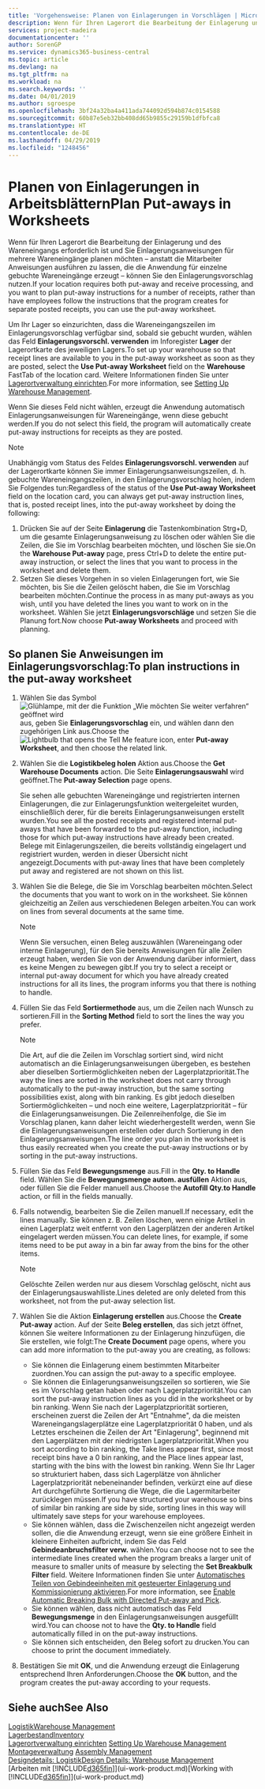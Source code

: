 ```yaml
---
title: 'Vorgehensweise: Planen von Einlagerungen in Vorschlägen | Microsoft Docs'
description: Wenn für Ihren Lagerort die Bearbeitung der Einlagerung und des Wareneingangs erforderlich ist und Sie Einlagerungsanweisungen für mehrere Wareneingänge planen möchten – anstatt die Mitarbeiter Anweisungen ausführen zu lassen, die die Anwendung für einzelne gebuchte Wareneingänge erzeugt – können Sie den Einlagerungsvorschlag nutzen.
services: project-madeira
documentationcenter: ''
author: SorenGP
ms.service: dynamics365-business-central
ms.topic: article
ms.devlang: na
ms.tgt_pltfrm: na
ms.workload: na
ms.search.keywords: ''
ms.date: 04/01/2019
ms.author: sgroespe
ms.openlocfilehash: 3bf24a32ba4a411ada744092d594b874c0154588
ms.sourcegitcommit: 60b87e5eb32bb408dd65b9855c29159b1dfbfca8
ms.translationtype: HT
ms.contentlocale: de-DE
ms.lasthandoff: 04/29/2019
ms.locfileid: "1248456"
---
```

# <a name="plan-put-aways-in-worksheets"></a><span data-ttu-id="bf8f9-103">Planen von Einlagerungen in Arbeitsblättern</span><span class="sxs-lookup"><span data-stu-id="bf8f9-103">Plan Put-aways in Worksheets</span></span>
<span data-ttu-id="bf8f9-104">Wenn für Ihren Lagerort die Bearbeitung der Einlagerung und des Wareneingangs erforderlich ist und Sie Einlagerungsanweisungen für mehrere Wareneingänge planen möchten – anstatt die Mitarbeiter Anweisungen ausführen zu lassen, die die Anwendung für einzelne gebuchte Wareneingänge erzeugt – können Sie den Einlagerungsvorschlag nutzen.</span><span class="sxs-lookup"><span data-stu-id="bf8f9-104">If your location requires both put-away and receive processing, and you want to plan put-away instructions for a number of receipts, rather than have employees follow the instructions that the program creates for separate posted receipts, you can use the put-away worksheet.</span></span>  

<span data-ttu-id="bf8f9-105">Um Ihr Lager so einzurichten, dass die Wareneingangszeilen im Einlagerungsvorschlag verfügbar sind, sobald sie gebucht wurden, wählen das Feld **Einlagerungsvorschl. verwenden** im Inforegister **Lager** der Lagerortkarte des jeweiligen Lagers.</span><span class="sxs-lookup"><span data-stu-id="bf8f9-105">To set up your warehouse so that receipt lines are available to you in the put-away worksheet as soon as they are posted, select the **Use Put-away Worksheet** field on the **Warehouse** FastTab of the location card.</span></span> <span data-ttu-id="bf8f9-106">Weitere Informationen finden Sie unter [Lagerortverwaltung einrichten](warehouse-setup-warehouse.md).</span><span class="sxs-lookup"><span data-stu-id="bf8f9-106">For more information, see [Setting Up Warehouse Management](warehouse-setup-warehouse.md).</span></span>  

<span data-ttu-id="bf8f9-107">Wenn Sie dieses Feld nicht wählen, erzeugt die Anwendung automatisch Einlagerungsanweisungen für Wareneingänge, wenn diese gebucht werden.</span><span class="sxs-lookup"><span data-stu-id="bf8f9-107">If you do not select this field, the program will automatically create put-away instructions for receipts as they are posted.</span></span>  

> [!NOTE]  
>  <span data-ttu-id="bf8f9-108">Unabhängig vom Status des Feldes **Einlagerungsvorschl. verwenden** auf der Lagerortkarte können Sie immer Einlagerungsanweisungszeilen, d. h. gebuchte Wareneingangszeilen, in den Einlagerungsvorschlag holen, indem Sie Folgendes tun:</span><span class="sxs-lookup"><span data-stu-id="bf8f9-108">Regardless of the status of the **Use Put-away Worksheet** field on the location card, you can always get put-away instruction lines, that is, posted receipt lines, into the put-away worksheet by doing the following:</span></span>  
>   
>  1.  <span data-ttu-id="bf8f9-109">Drücken Sie auf der Seite **Einlagerung** die Tastenkombination Strg+D, um die gesamte Einlagerungsanweisung zu löschen oder wählen Sie die Zeilen, die Sie im Vorschlag bearbeiten möchten, und löschen Sie sie.</span><span class="sxs-lookup"><span data-stu-id="bf8f9-109">On the **Warehouse Put-away** page, press Ctrl+D to delete the entire put-away instruction, or select the lines that you want to process in the worksheet and delete them.</span></span>  
> 2.  <span data-ttu-id="bf8f9-110">Setzen Sie dieses Vorgehen in so vielen Einlagerungen fort, wie Sie möchten, bis Sie die Zeilen gelöscht haben, die Sie im Vorschlag bearbeiten möchten.</span><span class="sxs-lookup"><span data-stu-id="bf8f9-110">Continue the process in as many put-aways as you wish, until you have deleted the lines you want to work on in the worksheet.</span></span> <span data-ttu-id="bf8f9-111">Wählen Sie jetzt **Einlagerungsvorschläge** und setzen Sie die Planung fort.</span><span class="sxs-lookup"><span data-stu-id="bf8f9-111">Now choose **Put-away Worksheets** and proceed with planning.</span></span>  

## <a name="to-plan-instructions-in-the-put-away-worksheet"></a><span data-ttu-id="bf8f9-112">So planen Sie Anweisungen im Einlagerungsvorschlag:</span><span class="sxs-lookup"><span data-stu-id="bf8f9-112">To plan instructions in the put-away worksheet</span></span>  
1.  <span data-ttu-id="bf8f9-113">Wählen Sie das Symbol ![Glühlampe, mit der die Funktion „Wie möchten Sie weiter verfahren“ geöffnet wird](media/ui-search/search_small.png "Wie möchten Sie weiter verfahren?") aus, geben Sie **Einlagerungsvorschlag** ein, und wählen dann den zugehörigen Link aus.</span><span class="sxs-lookup"><span data-stu-id="bf8f9-113">Choose the ![Lightbulb that opens the Tell Me feature](media/ui-search/search_small.png "Tell me what you want to do") icon, enter **Put-away Worksheet**, and then choose the related link.</span></span>  
2.  <span data-ttu-id="bf8f9-114">Wählen Sie die **Logistikbeleg holen** Aktion aus.</span><span class="sxs-lookup"><span data-stu-id="bf8f9-114">Choose the **Get Warehouse Documents** action.</span></span> <span data-ttu-id="bf8f9-115">Die Seite **Einlagerungsauswahl** wird geöffnet.</span><span class="sxs-lookup"><span data-stu-id="bf8f9-115">The **Put-away Selection** page opens.</span></span>  

    <span data-ttu-id="bf8f9-116">Sie sehen alle gebuchten Wareneingänge und registrierten internen Einlagerungen, die zur Einlagerungsfunktion weitergeleitet wurden, einschließlich derer, für die bereits Einlagerungsanweisungen erstellt wurden.</span><span class="sxs-lookup"><span data-stu-id="bf8f9-116">You see all the posted receipts and registered internal put-aways that have been forwarded to the put-away function, including those for which put-away instructions have already been created.</span></span> <span data-ttu-id="bf8f9-117">Belege mit Einlagerungszeilen, die bereits vollständig eingelagert und registriert wurden, werden in dieser Übersicht nicht angezeigt.</span><span class="sxs-lookup"><span data-stu-id="bf8f9-117">Documents with put-away lines that have been completely put away and registered are not shown on this list.</span></span>  

3. <span data-ttu-id="bf8f9-118">Wählen Sie die Belege, die Sie im Vorschlag bearbeiten möchten.</span><span class="sxs-lookup"><span data-stu-id="bf8f9-118">Select the documents that you want to work on in the worksheet.</span></span> <span data-ttu-id="bf8f9-119">Sie können gleichzeitig an Zeilen aus verschiedenen Belegen arbeiten.</span><span class="sxs-lookup"><span data-stu-id="bf8f9-119">You can work on lines from several documents at the same time.</span></span>  

    > [!NOTE]  
    >  <span data-ttu-id="bf8f9-120">Wenn Sie versuchen, einen Beleg auszuwählen (Wareneingang oder interne Einlagerung), für den Sie bereits Anweisungen für alle Zeilen erzeugt haben, werden Sie von der Anwendung darüber informiert, dass es keine Mengen zu bewegen gibt.</span><span class="sxs-lookup"><span data-stu-id="bf8f9-120">If you try to select a receipt or internal put-away document for which you have already created instructions for all its lines, the program informs you that there is nothing to handle.</span></span>  

4. <span data-ttu-id="bf8f9-121">Füllen Sie das Feld **Sortiermethode** aus, um die Zeilen nach Wunsch zu sortieren.</span><span class="sxs-lookup"><span data-stu-id="bf8f9-121">Fill in the **Sorting Method** field to sort the lines the way you prefer.</span></span>  

    > [!NOTE]  
    >  <span data-ttu-id="bf8f9-122">Die Art, auf die die Zeilen im Vorschlag sortiert sind, wird nicht automatisch an die Einlagerungsanweisungen übergeben, es bestehen aber dieselben Sortiermöglichkeiten neben der Lagerplatzpriorität.</span><span class="sxs-lookup"><span data-stu-id="bf8f9-122">The way the lines are sorted in the worksheet does not carry through automatically to the put-away instruction, but the same sorting possibilities exist, along with bin ranking.</span></span> <span data-ttu-id="bf8f9-123">Es gibt jedoch dieselben Sortiermöglichkeiten – und noch eine weitere, Lagerplatzpriorität – für die Einlagerungsanweisungen. Die Zeilenreihenfolge, die Sie im Vorschlag planen, kann daher leicht wiederhergestellt werden, wenn Sie die Einlagerungsanweisungen erstellen oder durch Sortierung in den Einlagerungsanweisungen.</span><span class="sxs-lookup"><span data-stu-id="bf8f9-123">The line order you plan in the worksheet is thus easily recreated when you create the put-away instructions or by sorting in the put-away instructions.</span></span>  

5.  <span data-ttu-id="bf8f9-124">Füllen Sie das Feld **Bewegungsmenge** aus.</span><span class="sxs-lookup"><span data-stu-id="bf8f9-124">Fill in the **Qty. to Handle** field.</span></span> <span data-ttu-id="bf8f9-125">Wählen Sie die **Bewegungsmenge autom. ausfüllen** Aktion aus, oder füllen Sie die Felder manuell aus.</span><span class="sxs-lookup"><span data-stu-id="bf8f9-125">Choose the **Autofill Qty.to Handle** action, or fill in the fields manually.</span></span>  
6.  <span data-ttu-id="bf8f9-126">Falls notwendig, bearbeiten Sie die Zeilen manuell.</span><span class="sxs-lookup"><span data-stu-id="bf8f9-126">If necessary, edit the lines manually.</span></span> <span data-ttu-id="bf8f9-127">Sie können z. B. Zeilen löschen, wenn einige Artikel in einen Lagerplatz weit entfernt von den Lagerplätzen der anderen Artikel eingelagert werden müssen.</span><span class="sxs-lookup"><span data-stu-id="bf8f9-127">You can delete lines, for example, if some items need to be put away in a bin far away from the bins for the other items.</span></span>  

    > [!NOTE]  
    >  <span data-ttu-id="bf8f9-128">Gelöschte Zeilen werden nur aus diesem Vorschlag gelöscht, nicht aus der Einlagerungsauswahlliste.</span><span class="sxs-lookup"><span data-stu-id="bf8f9-128">Lines deleted are only deleted from this worksheet, not from the put-away selection list.</span></span>  

7.  <span data-ttu-id="bf8f9-129">Wählen Sie die Aktion **Einlagerung erstellen** aus.</span><span class="sxs-lookup"><span data-stu-id="bf8f9-129">Choose the **Create Put-away** action.</span></span> <span data-ttu-id="bf8f9-130">Auf der Seite **Beleg erstellen**, das sich jetzt öffnet, können Sie weitere Informationen zu der Einlagerung hinzufügen, die Sie erstellen, wie folgt:</span><span class="sxs-lookup"><span data-stu-id="bf8f9-130">The **Create Document** page opens, where you can add more information to the put-away you are creating, as follows:</span></span>  

    -   <span data-ttu-id="bf8f9-131">Sie können die Einlagerung einem bestimmten Mitarbeiter zuordnen.</span><span class="sxs-lookup"><span data-stu-id="bf8f9-131">You can assign the put-away to a specific employee.</span></span>  
    -   <span data-ttu-id="bf8f9-132">Sie können die Einlagerungsanweisungszeilen so sortieren, wie Sie es im Vorschlag getan haben oder nach Lagerplatzpriorität.</span><span class="sxs-lookup"><span data-stu-id="bf8f9-132">You can sort the put-away instruction lines as you did in the worksheet or by bin ranking.</span></span> <span data-ttu-id="bf8f9-133">Wenn Sie nach der Lagerplatzpriorität sortieren, erscheinen zuerst die Zeilen der Art "Entnahme", da die meisten Wareneingangslagerplätze eine Lagerplatzpriorität 0 haben, und als Letztes erscheinen die Zeilen der Art "Einlagerung", beginnend mit den Lagerplätzen mit der niedrigsten Lagerplatzpriorität.</span><span class="sxs-lookup"><span data-stu-id="bf8f9-133">When you sort according to bin ranking, the Take lines appear first, since most receipt bins have a 0 bin ranking, and the Place lines appear last, starting with the bins with the lowest bin ranking.</span></span> <span data-ttu-id="bf8f9-134">Wenn Sie Ihr Lager so strukturiert haben, dass sich Lagerplätze von ähnlicher Lagerplatzpriorität nebeneinander befinden, verkürzt eine auf diese Art durchgeführte Sortierung die Wege, die die Lagermitarbeiter zurücklegen müssen.</span><span class="sxs-lookup"><span data-stu-id="bf8f9-134">If you have structured your warehouse so bins of similar bin ranking are side by side, sorting lines in this way will ultimately save steps for your warehouse employees.</span></span>  
    -   <span data-ttu-id="bf8f9-135">Sie können wählen, dass die Zwischenzeilen nicht angezeigt werden sollen, die die Anwendung erzeugt, wenn sie eine größere Einheit in kleinere Einheiten aufbricht, indem Sie das Feld **Gebindeanbruchsfilter verw.** wählen.</span><span class="sxs-lookup"><span data-stu-id="bf8f9-135">You can choose not to see the intermediate lines created when the program breaks a larger unit of measure to smaller units of measure by selecting the **Set Breakbulk Filter** field.</span></span> <span data-ttu-id="bf8f9-136">Weitere Informationen finden Sie unter [Automatisches Teilen von Gebindeeinheiten mit gesteuerter Einlagerung und Kommissionierung aktivieren](warehouse-enable-automatic-breaking-bulk-with-directed-put-away-and-pick.md).</span><span class="sxs-lookup"><span data-stu-id="bf8f9-136">For more information, see [Enable Automatic Breaking Bulk with Directed Put-away and Pick](warehouse-enable-automatic-breaking-bulk-with-directed-put-away-and-pick.md).</span></span>  
    -   <span data-ttu-id="bf8f9-137">Sie können wählen, dass nicht automatisch das Feld **Bewegungsmenge** in den Einlagerungsanweisungen ausgefüllt wird.</span><span class="sxs-lookup"><span data-stu-id="bf8f9-137">You can choose not to have the **Qty. to Handle** field automatically filled in on the put-away instructions.</span></span>  
    -   <span data-ttu-id="bf8f9-138">Sie können sich entscheiden, den Beleg sofort zu drucken.</span><span class="sxs-lookup"><span data-stu-id="bf8f9-138">You can choose to print the document immediately.</span></span>  

8.  <span data-ttu-id="bf8f9-139">Bestätigen Sie mit **OK**, und die Anwendung erzeugt die Einlagerung entsprechend Ihren Anforderungen.</span><span class="sxs-lookup"><span data-stu-id="bf8f9-139">Choose the **OK** button, and the program creates the put-away according to your requests.</span></span>  

## <a name="see-also"></a><span data-ttu-id="bf8f9-140">Siehe auch</span><span class="sxs-lookup"><span data-stu-id="bf8f9-140">See Also</span></span>  
[<span data-ttu-id="bf8f9-141">Logistik</span><span class="sxs-lookup"><span data-stu-id="bf8f9-141">Warehouse Management</span></span>](warehouse-manage-warehouse.md)  
[<span data-ttu-id="bf8f9-142">Lagerbestand</span><span class="sxs-lookup"><span data-stu-id="bf8f9-142">Inventory</span></span>](inventory-manage-inventory.md)  
<span data-ttu-id="bf8f9-143">[Lagerortverwaltung einrichten](warehouse-setup-warehouse.md)   </span><span class="sxs-lookup"><span data-stu-id="bf8f9-143">[Setting Up Warehouse Management](warehouse-setup-warehouse.md)   </span></span>  
<span data-ttu-id="bf8f9-144">[Montageverwaltung](assembly-assemble-items.md)  </span><span class="sxs-lookup"><span data-stu-id="bf8f9-144">[Assembly Management](assembly-assemble-items.md)  </span></span>  
[<span data-ttu-id="bf8f9-145">Designdetails: Logistik</span><span class="sxs-lookup"><span data-stu-id="bf8f9-145">Design Details: Warehouse Management</span></span>](design-details-warehouse-management.md)  
<span data-ttu-id="bf8f9-146">[Arbeiten mit [!INCLUDE[d365fin](includes/d365fin_md.md)]](ui-work-product.md)</span><span class="sxs-lookup"><span data-stu-id="bf8f9-146">[Working with [!INCLUDE[d365fin](includes/d365fin_md.md)]](ui-work-product.md)</span></span>

